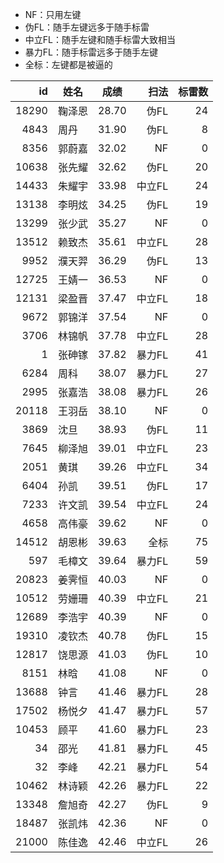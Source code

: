 - NF：只用左键
- 伪FL：随手左键远多于随手标雷
- 中立FL：随手左键和随手标雷大致相当
- 暴力FL：随手标雷远多于随手左键
- 全标：左键都是被逼的

| id    | 姓名  | 成绩    | 扫法   | 标雷数 |
|-------:|-----|-------|------:|-----:|
| 18290 | 鞠泽恩 | 28.70 | 伪FL  | 24  |
| 4843  | 周丹  | 31.90  | 伪FL  | 8   |
| 8356  | 郭蔚嘉 | 32.02 | NF   | 0   |
| 10638 | 张先耀 | 32.62 | 伪FL  | 20  |
| 14433 | 朱耀宇 | 33.98 | 中立FL | 24  |
| 13138 | 李明炫 | 34.25 | 伪FL  | 19  |
| 13299 | 张少武 | 35.27 | NF   | 0   |
| 13512 | 赖致杰 | 35.61 | 中立FL | 28  |
| 9952  | 濮天羿 | 36.29 | 伪FL  | 13  |
| 12725 | 王婧一 | 36.53 | NF   | 0   |
| 12131 | 梁盈晋 | 37.47 | 中立FL | 18  |
| 9672  | 郭锦洋 | 37.54 | NF   | 0   |
| 3706  | 林锦帆 | 37.78 | 中立FL | 28  |
| 1     | 张砷镓 | 37.82 | 暴力FL | 41  |
| 6284  | 周科  | 38.07 | 暴力FL | 27  |
| 2995  | 张嘉浩 | 38.08 | 暴力FL | 26  |
| 20118 | 王羽岳 | 38.10 | NF   | 0   |
| 3869  | 沈旦  | 38.93 | 伪FL  | 11  |
| 7645  | 柳泽旭 | 39.01 | 中立FL | 23  |
| 2051  | 黄琪  | 39.26 | 中立FL | 34  |
| 6404  | 孙凯  | 39.51 | 伪FL  | 17  |
| 7233  | 许文凯 | 39.54 | 中立FL | 24  |
| 4658  | 高伟豪 | 39.62 | NF   | 0   |
| 14512 | 胡恩彬 | 39.63 | 全标   | 75  |
| 597   | 毛樟文 | 39.64 | 暴力FL | 59  |
| 20823 | 姜霁恒 | 40.03 | NF   | 0   |
| 10512 | 劳姗珊 | 40.39 | 中立FL | 21  |
| 12689 | 李浩宇 | 40.39 | NF   | 0   |
| 19310 | 凌钦杰 | 40.78 | 伪FL  | 15  |
| 12817 | 饶思源 | 41.03 | 伪FL  | 10  |
| 8151  | 林晗  | 41.08 | NF   | 0   |
| 13688 | 钟言  | 41.46 | 暴力FL | 28  |
| 17502 | 杨悦夕 | 41.47 | 暴力FL | 57  |
| 10453 | 顾平  | 41.60  | 暴力FL | 23  |
| 34    | 邵光  | 41.81 | 暴力FL | 45  |
| 32    | 李峰  | 42.21 | 暴力FL | 54  |
| 10462 | 林诗颖 | 42.26 | 暴力FL | 22  |
| 13348 | 詹旭奇 | 42.27 | 伪FL  | 9   |
| 18487 | 张凯炜 | 42.36 | NF   | 0   |
| 21000 | 陈佳逸 | 42.46 | 中立FL | 26  |
